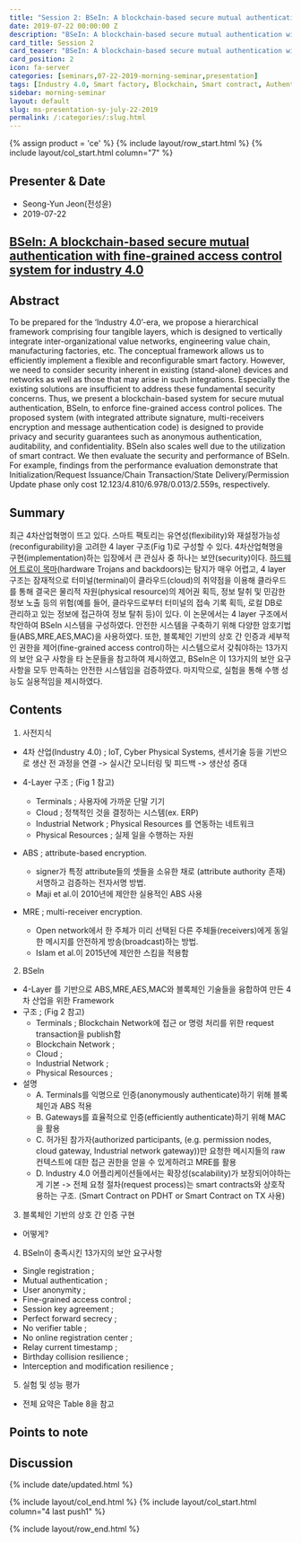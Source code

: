```yaml
---
title: "Session 2: BSeIn: A blockchain-based secure mutual authentication with fine-grained access control system for industry 4.0"
date: 2019-07-22 00:00:00 Z
description: "BSeIn: A blockchain-based secure mutual authentication with fine-grained access control system for industry 4.0"
card_title: Session 2
card_teaser: "BSeIn: A blockchain-based secure mutual authentication with fine-grained access control system for industry 4.0"
card_position: 2
icon: fa-server
categories: [seminars,07-22-2019-morning-seminar,presentation]
tags: [Industry 4.0, Smart factory, Blockchain, Smart contract, Authentication, Access control, Blockchain-based secure mutual authentication]
sidebar: morning-seminar
layout: default
slug: ms-presentation-sy-july-22-2019
permalink: /:categories/:slug.html
---
```


{% assign product = 'ce' %}
{% include layout/row_start.html %}
{% include layout/col_start.html column="7" %}

## Presenter & Date
+ Seong-Yun Jeon(전성윤)
+ 2019-07-22

## [BSeIn: A blockchain-based secure mutual authentication with fine-grained access control system for industry 4.0](https://inhaucs.github.io/seminars/07-22-2019-morning-seminar/presentation/ms-presentation-sy-july-22-2019.html)

## Abstract
To be prepared for the ‘Industry 4.0’-era, we propose a hierarchical framework comprising four tangible layers, which is designed to vertically integrate inter-organizational value networks, engineering value chain, manufacturing factories, etc. The conceptual framework allows us to efficiently implement a flexible and reconfigurable smart factory. However, we need to consider security inherent in existing (stand-alone) devices and networks as well as those that may arise in such integrations. Especially the existing solutions are insufficient to address these fundamental security concerns. Thus, we present a blockchain-based system for secure mutual authentication, BSeIn, to enforce fine-grained access control polices. The proposed system (with integrated attribute signature, multi-receivers encryption and message authentication code) is designed to provide privacy and security guarantees such as anonymous authentication, auditability, and confidentiality. BSeIn also scales well due to the utilization of smart contract. We then evaluate the security and performance of BSeIn. For example, findings from the performance evaluation demonstrate that Initialization/Request Issuance/Chain Transaction/State Delivery/Permission Update phase only cost 12.123/4.810/6.978/0.013/2.559s, respectively.

## Summary
최근 4차산업혁명이 뜨고 있다. 스마트 팩토리는 유연성(flexibility)와 재설정가능성(reconfigurability)을 고려한 4 layer 구조(Fig 1)로 구성할 수 있다.
4차산업혁명을 구현(implementation)하는 입장에서 큰 관심사 중 하나는 보안(security)이다.
[하드웨어 트로이 목마](http://www.epnc.co.kr/news/articleView.html?idxno=13453)(hardware Trojans and backdoors)는 탐지가 매우 어렵고,
4 layer 구조는 잠재적으로 터미널(terminal)이 클라우드(cloud)의 취약점을 이용해 클라우드를 통해
결국은 물리적 자원(physical resource)의 제어권 획득, 정보 탈취 및 민감한 정보 노출 등의 위험(예를 들어, 클라우드로부터 터미널의 접속 기록 획득, 로컬 DB로 관리하고 있는 정보에 접근하여 정보 탈취 등)이 있다.
이 논문에서는 4 layer 구조에서 착안하여 BSeIn 시스템을 구성하였다. 안전한 시스템을 구축하기 위해 다양한 암호기법들(ABS,MRE,AES,MAC)을 사용하였다.
또한, 블록체인 기반의 상호 간 인증과 세부적인 권한을 제어(fine-grained access control)하는 시스템으로서 갖춰야하는 13가지의 보안 요구 사항을 타 논문들을 참고하여 제시하였고,
BSeIn은 이 13가지의 보안 요구 사항을 모두 만족하는 안전한 시스템임을 검증하였다. 
마지막으로, 실험을 통해 수행 성능도 실용적임을 제시하였다.

## Contents
1. 사전지식
 - 4차 산업(Industry 4.0) ; IoT, Cyber Physical Systems, 센서기술 등을 기반으로 생산 전 과정을 연결 -> 실시간 모니터링 및 피드백 -> 생산성 증대

 - 4-Layer 구조 ; (Fig 1 참고)
    - Terminals ; 사용자에 가까운 단말 기기
    - Cloud ; 정책적인 것을 결정하는 시스템(ex. ERP)
    - Industrial Network ; Physical Resources 를 연동하는 네트워크
    - Physical Resources ; 실제 일을 수행하는 자원
 - ABS ; attribute-based encryption.
    - signer가 특정 attribute들의 셋들을 소유한 채로 (attribute authority 존재) 서명하고 검증하는 전자서명 방법.
    - Maji et al.이 2010년에 제안한 실용적인 ABS 사용
 - MRE ; multi-receiver encryption.
    - Open network에서 한 주체가 미리 선택된 다른 주체들(receivers)에게 동일한 메시지를 안전하게 방송(broadcast)하는 방법. 
    - IsIam et al.이 2015년에 제안한 스킴을 적용함

2. BSeIn
 - 4-Layer 를 기반으로 ABS,MRE,AES,MAC와 블록체인 기술들을 융합하여 만든 4차 산업을 위한 Framework
 - 구조 ; (Fig 2 참고)
    - Terminals ; Blockchain Network에 접근 or 명령 처리를 위한 request transaction을 publish함
    - Blockchain Network ; 
    - Cloud ; 
    - Industrial Network ; 
    - Physical Resources ; 
 - 설명
    - A. Terminals를 익명으로 인증(anonymously authenticate)하기 위해 블록체인과 ABS 적용
    - B. Gateways를 효율적으로 인증(efficiently authenticate)하기 위해 MAC을 활용
    - C. 허가된 참가자(authorized participants, (e.g. permission nodes, cloud gateway, Industrial network gateway))만 요청한 메시지들의 raw 컨텍스트에 대한 접근 권한을 얻을 수 있게하려고 MRE를 활용
    - D. Industry 4.0 어플리케이션들에서는 확장성(scalability)가 보장되어야하는게 기본 -> 전체 요청 절차(request process)는 smart contracts와 상호작용하는 구조. (Smart Contract on PDHT or Smart Contract on TX 사용)

3. 블록체인 기반의 상호 간 인증 구현
 - 어떻게?

4. BSeIn이 충족시킨 13가지의 보안 요구사항
 - Single registration ;
 - Mutual authentication ;
 - User anonymity ;
 - Fine-grained access control ;
 - Session key agreement ;
 - Perfect forward secrecy ;
 - No verifier table ;
 - No online registration center ;
 - Relay current timestamp ;
 - Birthday collision resilience ;
 - Interception and modification resilience ;

5. 실험 및 성능 평가
 - 전체 요약은 Table 8을 참고

## Points to note

## Discussion


{% include date/updated.html %}

{% include layout/col_end.html %}
{% include layout/col_start.html column="4 last push1" %}

{% include layout/row_end.html %}
